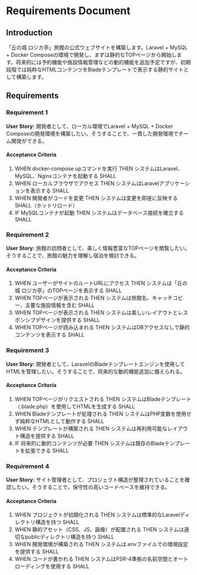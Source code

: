 # Requirements Document

## Introduction

「丘の城 ロジカ亭」旅館の公式ウェブサイトを構築します。Laravel + MySQL + Docker Composeの環境で開発し、まずは静的なTOPページから開始します。将来的には予約機能や施設情報管理などの動的機能を追加予定ですが、初期段階では純粋なHTMLコンテンツをBladeテンプレートで表示する静的サイトとして構築します。

## Requirements

### Requirement 1

**User Story:** 開発者として、ローカル環境でLaravel + MySQL + Docker Composeの開発環境を構築したい。そうすることで、一貫した開発環境でチーム開発ができる。

#### Acceptance Criteria

1. WHEN docker-compose upコマンドを実行 THEN システムはLaravel、MySQL、Nginxコンテナを起動する SHALL
2. WHEN ローカルブラウザでアクセス THEN システムはLaravelアプリケーションを表示する SHALL
3. WHEN 開発者がコードを変更 THEN システムは変更を即座に反映する SHALL（ホットリロード）
4. IF MySQLコンテナが起動 THEN システムはデータベース接続を確立する SHALL

### Requirement 2

**User Story:** 旅館の訪問者として、美しく情報豊富なTOPページを閲覧したい。そうすることで、旅館の魅力を理解し宿泊を検討できる。

#### Acceptance Criteria

1. WHEN ユーザーがサイトのルートURLにアクセス THEN システムは「丘の城 ロジカ亭」のTOPページを表示する SHALL
2. WHEN TOPページが表示される THEN システムは旅館名、キャッチコピー、主要な施設情報を含む SHALL
3. WHEN TOPページが表示される THEN システムは美しいレイアウトとレスポンシブデザインを提供する SHALL
4. WHEN TOPページが読み込まれる THEN システムはDBアクセスなしで静的コンテンツを表示する SHALL

### Requirement 3

**User Story:** 開発者として、LaravelのBladeテンプレートエンジンを使用してHTMLを管理したい。そうすることで、将来的な動的機能追加に備えられる。

#### Acceptance Criteria

1. WHEN TOPページがリクエストされる THEN システムはBladeテンプレート（.blade.php）を使用してHTMLを生成する SHALL
2. WHEN Bladeテンプレートが処理される THEN システムはPHP変数を使用せず純粋なHTMLとして動作する SHALL
3. WHEN テンプレートが構築される THEN システムは再利用可能なレイアウト構造を提供する SHALL
4. IF 将来的に動的コンテンツが必要 THEN システムは既存のBladeテンプレートを拡張できる SHALL

### Requirement 4

**User Story:** サイト管理者として、プロジェクト構造が整理されていることを確認したい。そうすることで、保守性の高いコードベースを維持できる。

#### Acceptance Criteria

1. WHEN プロジェクトが初期化される THEN システムは標準的なLaravelディレクトリ構造を持つ SHALL
2. WHEN 静的アセット（CSS、JS、画像）が配置される THEN システムは適切なpublicディレクトリ構造を持つ SHALL
3. WHEN 開発環境が構築される THEN システムは.envファイルでの環境設定を提供する SHALL
4. WHEN コードが書かれる THEN システムはPSR-4準拠の名前空間とオートローディングを使用する SHALL
